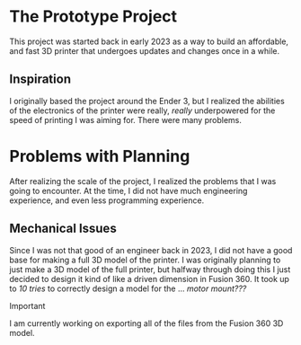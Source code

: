 # The Prototype Project
This project was started back in early 2023 as a way to build an affordable, and fast 3D printer that undergoes updates and changes once in a while.

## Inspiration
I originally based the project around the Ender 3, but I realized the abilities of the electronics of the printer were really, *really* underpowered for the speed of printing I was aiming for. There were many problems.

# Problems with Planning
After realizing the scale of the project, I realized the problems that I was going to encounter. At the time, I did not have much engineering experience, and even less programming experience.

## Mechanical Issues
Since I was not that good of an engineer back in 2023, I did not have a good base for making a full 3D model of the printer. I was originally planning to just make a 3D model of the full printer, but halfway through doing this I just decided to design it kind of like a driven dimension in Fusion 360. It took up to *10 tries* to correctly design a model for the ... *motor mount???*

> [!IMPORTANT]
I am currently working on exporting all of the files from the Fusion 360 3D model.
